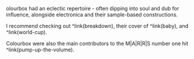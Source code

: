 olourbox had an eclectic repertoire - often dipping  into soul and dub for influence, alongside electronica and their sample-based constructions. 

I recommend checking out ^link(breakdown), their cover of ^link(baby), and ^link(world-cup).

Colourbox were also the main contributors to the M|A|R|R|S number one hit ^link(pump-up-the-volume).
